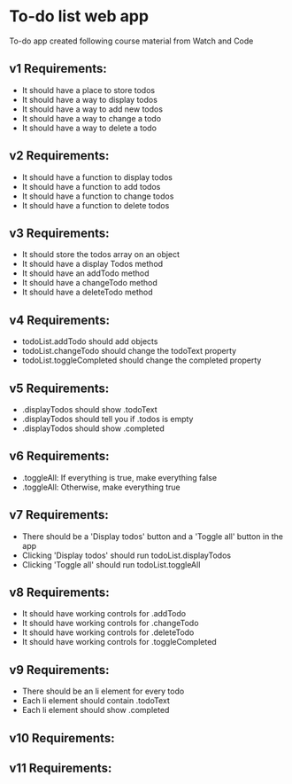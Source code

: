 # To-do list web app
To-do app created following course material from Watch and Code 

## v1 Requirements:
* It should have a place to store todos
* It should have a way to display todos
* It should have a way to add new todos
* It should have a way to change a todo
* It should have a way to delete a todo 

## v2 Requirements:
* It should have a function to display todos
* It should have a function to add todos
* It should have a function to change todos
* It should have a function to delete todos

## v3 Requirements:
* It should store the todos array on an object
* It should have a display Todos method
* It should have an addTodo method
* It should have a changeTodo method
* It should have a deleteTodo method

## v4 Requirements:
* todoList.addTodo should add objects
* todoList.changeTodo should change the todoText property
* todoList.toggleCompleted should change the completed property

## v5 Requirements:
* .displayTodos should show .todoText
* .displayTodos should tell you if .todos is empty
* .displayTodos should show .completed

## v6 Requirements:
* .toggleAll: If everything is true, make everything false
* .toggleAll: Otherwise, make everything true

## v7 Requirements:
* There should be a 'Display todos' button and a 'Toggle all' button in the app
* Clicking 'Display todos' should run todoList.displayTodos
* Clicking 'Toggle all' should run todoList.toggleAll

## v8 Requirements:
* It should have working controls for .addTodo
* It should have working controls for .changeTodo
* It should have working controls for .deleteTodo
* It should have working controls for .toggleCompleted

## v9 Requirements:
* There should be an li element for every todo
* Each li element should contain .todoText
* Each li element should show .completed

## v10 Requirements:

## v11 Requirements:

